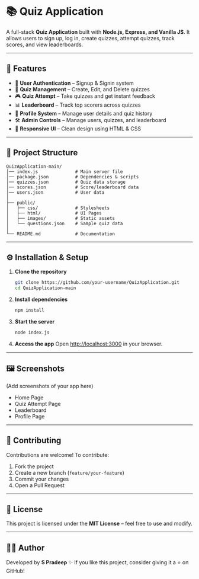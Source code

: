 # 📚 Quiz Application

A full-stack **Quiz Application** built with **Node.js, Express, and Vanilla JS**. It allows users to sign up, log in, create quizzes, attempt quizzes, track scores, and view leaderboards.

---

## 🚀 Features

* 🔐 **User Authentication** – Signup & Signin system
* 📝 **Quiz Management** – Create, Edit, and Delete quizzes
* 🎮 **Quiz Attempt** – Take quizzes and get instant feedback
* 📊 **Leaderboard** – Track top scorers across quizzes
* 👤 **Profile System** – Manage user details and quiz history
* 🛠 **Admin Controls** – Manage users, quizzes, and leaderboard
* 🎨 **Responsive UI** – Clean design using HTML & CSS

---

## 📂 Project Structure

```
QuizApplication-main/
│── index.js              # Main server file
│── package.json          # Dependencies & scripts
│── quizzes.json          # Quiz data storage
│── scores.json           # Score/leaderboard data
│── users.json            # User data
│
├── public/
│   ├── css/              # Stylesheets
│   ├── html/             # UI Pages
│   ├── images/           # Static assets
│   └── questions.json    # Sample quiz data
│
└── README.md             # Documentation
```

---

## ⚙️ Installation & Setup

1. **Clone the repository**

   ```bash
   git clone https://github.com/your-username/QuizApplication.git
   cd QuizApplication-main
   ```

2. **Install dependencies**

   ```bash
   npm install
   ```

3. **Start the server**

   ```bash
   node index.js
   ```

4. **Access the app**
   Open [http://localhost:3000](http://localhost:3000) in your browser.

---

## 🖼️ Screenshots

(Add screenshots of your app here)

* Home Page
* Quiz Attempt Page
* Leaderboard
* Profile Page

---

## 🤝 Contributing

Contributions are welcome! To contribute:

1. Fork the project
2. Create a new branch (`feature/your-feature`)
3. Commit your changes
4. Open a Pull Request

---

## 📜 License

This project is licensed under the **MIT License** – feel free to use and modify.

---

## 👨‍💻 Author

Developed by **S Pradeep** ✨
If you like this project, consider giving it a ⭐ on GitHub!
